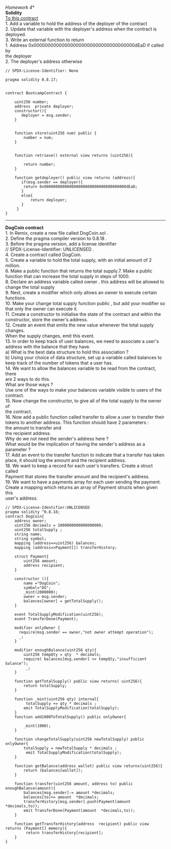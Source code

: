 *Homework 4**  
**Solidity**  
[To this contract](https://gist.github.com/extropyCoder/77487267da199320fb9c852cfde70fb1)  
1\. Add a variable to hold the address of the deployer of the contract  
2\. Update that variable with the deployer's address when the contract is  
deployed.  
3\. Write an external function to return  
1\. Address 0x000000000000000000000000000000000000dEaD if called by  
the deployer  
2\. The deployer's address otherwise
```solidity
// SPDX-License-Identifier: None

pragma solidity 0.8.17;


contract BootcampContract {

    uint256 number;
    address  private deployer;
    constructor(){
       deployer = msg.sender; 
    }


    function store(uint256 num) public {
        number = num;
    }


    function retrieve() external view returns (uint256){
        
        return number;
    }
    
    function getdeployer() public view returns (address){
       if(msg.sender == deployer){
        return 0x000000000000000000000000000000000000dEaD;
       }
       else{
           return deployer;
       }
     }
}
```

---

**DogCoin contract**  
1\. In Remix, create a new file called DogCoin.sol .  
2\. Define the pragma compiler version to 0.8.18 .  
3\. Before the pragma version, add a license identifier  
// SPDX-License-Identifier: UNLICENSED .  
4\. Create a contract called DogCoin.  
5\. Create a variable to hold the total supply, with an initial amount of 2 million.  
6\. Make a public function that returns the total supply.7. Make a public function that can increase the total supply in steps of 1000.  
8\. Declare an address variable called owner . this address will be allowed to  
change the total supply  
9\. Next, create a modifier which only allows an owner to execute certain  
functions.  
10\. Make your change total supply function public , but add your modifier so  
that only the owner can execute it.  
11\. Create a constructor to initialise the state of the contract and within the  
constructor, store the owner's address.  
12\. Create an event that emits the new value whenever the total supply changes.  
When the supply changes, emit this event.  
13\. In order to keep track of user balances, we need to associate a user's  
address with the balance that they have.  
a) What is the best data structure to hold this association ?  
b) Using your choice of data structure, set up a variable called balances to  
keep track of the number of tokens that a user has.  
14\. We want to allow the balances variable to be read from the contract, there  
are 2 ways to do this.  
What are those ways ?  
Use one of the ways to make your balances variable visible to users of the  
contract.  
15\. Now change the constructor, to give all of the total supply to the owner of  
the contract.  
16\. Now add a public function called transfer to allow a user to transfer their  
tokens to another address. This function should have 2 parameters :  
the amount to transfer and  
the recipient address.  
Why do we not need the sender's address here ?  
What would be the implication of having the sender's address as a parameter ?  
17\. Add an event to the transfer function to indicate that a transfer has taken  
place, it should log the amount and the recipient address.  
18\. We want to keep a record for each user's transfers. Create a struct called  
Payment that stores the transfer amount and the recipient's address.  
19\. We want to have a payments array for each user sending the payment.  
Create a mapping which returns an array of Payment structs when given this  
user's address.
```solidity
// SPDX-License-Identifier:UNLICENSED
pragma solidity ^0.8.18;
contract DogCoin{
    address owner;
    uint256 decimals = 1000000000000000000;
    uint256 totalSupply ;
    string name;
    string symbol;
    mapping (address=>uint256) balances;
    mapping (address=>Payment[]) transferHistory;
    
    struct Payment{
        uint256 amount;
        address recipient;
    }
    
    constructor (){
        name ="DogCoin";
        symbol="DG";
        _mint(2000000);
        owner = msg.sender;
        balances[owner] = getTotalSupply();
    }

    event TotalSupplyModification(uint256);
    event TransferDone(Payment);

    modifier onlyOwner {
      require(msg.sender == owner,"not owner attempt operation");
      _;
    }
    
    modifier enoughBalance(uint256 qty){
        uint256 tempQty = qty  * decimals;
        require( balances[msg.sender] >= tempQty,"insufficient balance");
         _;
    }
    
    function getTotalSupply() public view returns( uint256){
        return totalSupply;
    }
    
    function _mint(uint256 qty) internal{
         totalSupply += qty * decimals ;
        emit TotalSupplyModification(totalSupply);
    }
    function add1000ToTotalSupply() public onlyOwner{ 
        
        _mint(1000);
    }
    
    function changeTotalSupply(uint256 newTotalSupply) public onlyOwner{
        totalSupply = newTotalSupply * decimals ;
         emit TotalSupplyModification(totalSupply);
    }
    
    function getBalance(address wallet) public view returns(uint256){
        return (balances[wallet]);
    }
   
    function transfer(uint256 amount, address to) public enoughBalance(amount){
        balances[msg.sender]-= amount *decimals;
        balances[to]+= amount  *decimals;
        transferHistory[msg.sender].push(Payment(amount *decimals,to));
        emit TransferDone(Payment(amount  *decimals,to));
    }
    
    function getTransferHistory(address  recipient) public view  returns (Payment[] memory){
         return transferHistory[recipient];
    }
}
```
